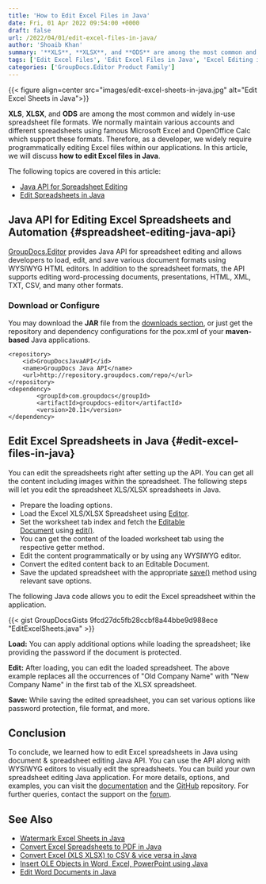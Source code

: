 ```yaml
---
title: 'How to Edit Excel Files in Java'
date: Fri, 01 Apr 2022 09:54:00 +0000
draft: false
url: /2022/04/01/edit-excel-files-in-java/
author: 'Shoaib Khan'
summary: '**XLS**, **XLSX**, and **ODS** are among the most common and widely in-use spreadsheet file formats. We normally maintain various accounts and different spreadsheets using famous Microsoft Excel and OpenOffice Calc which support these formats. Therefore, as a developer, we widely require programmatically editing Excel files within our applications. In this article, we will discuss **how to edit Excel files in Java**.'
tags: ['Edit Excel Files', 'Edit Excel Files in Java', 'Excel Editing in Java', 'Excel Editing Java API', ]
categories: ['GroupDocs.Editor Product Family']
---
```




{{< figure align=center src="images/edit-excel-sheets-in-java.jpg" alt="Edit Excel Sheets in Java">}}


**XLS**, **XLSX**, and **ODS** are among the most common and widely in-use spreadsheet file formats. We normally maintain various accounts and different spreadsheets using famous Microsoft Excel and OpenOffice Calc which support these formats. Therefore, as a developer, we widely require programmatically editing Excel files within our applications. In this article, we will discuss **how to edit Excel files in Java**.

The following topics are covered in this article:

*   [Java API for Spreadsheet Editing](#spreadsheet-editing-java-api)
*   [Edit Spreadsheets in Java](#edit-excel-files-in-java)

## Java API for Editing Excel Spreadsheets and Automation {#spreadsheet-editing-java-api}

[GroupDocs.Editor](https://products.groupdocs.com/editor/) provides Java API for spreadsheet editing and allows developers to load, edit, and save various document formats using WYSIWYG HTML editors. In addition to the spreadsheet formats, the API supports editing word-processing documents, presentations, HTML, XML, TXT, CSV, and many other formats.

### Download or Configure

You may download the **JAR** file from the [downloads section](https://downloads.groupdocs.com/editor), or just get the repository and dependency configurations for the pox.xml of your **maven-based** Java applications.

```
<repository>
	<id>GroupDocsJavaAPI</id>
	<name>GroupDocs Java API</name>
	<url>http://repository.groupdocs.com/repo/</url>
</repository>
<dependency>
        <groupId>com.groupdocs</groupId>
        <artifactId>groupdocs-editor</artifactId>
        <version>20.11</version> 
</dependency>
```

## Edit Excel Spreadsheets in Java {#edit-excel-files-in-java}

You can edit the spreadsheets right after setting up the API. You can get all the content including images within the spreadsheet. The following steps will let you edit the spreadsheet XLS/XLSX spreadsheets in Java.

*   Prepare the loading options.
*   Load the Excel XLS/XLSX Spreadsheet using [Editor](https://apireference.groupdocs.com/editor/java/com.groupdocs.editor/Editor).
*   Set the worksheet tab index and fetch the [Editable Document](https://apireference.groupdocs.com/editor/java/com.groupdocs.editor/EditableDocument) using [edit()](https://apireference.groupdocs.com/editor/java/com.groupdocs.editor/Editor#edit()).
*   You can get the content of the loaded worksheet tab using the respective getter method.
*   Edit the content programmatically or by using any WYSIWYG editor.
*   Convert the edited content back to an Editable Document.
*   Save the updated spreadsheet with the appropriate [save()](https://apireference.groupdocs.com/editor/java/com.groupdocs.editor/Editor#save(com.groupdocs.editor.EditableDocument,%20java.lang.String,%20com.groupdocs.editor.options.ISaveOptions)) method using relevant save options.

The following Java code allows you to edit the Excel spreadsheet within the application.

{{< gist GroupDocsGists 9fcd27dc5fb28ccbf8a44bbe9d988ece "EditExcelSheets.java" >}}

**Load:** You can apply additional options while loading the spreadsheet; like providing the password if the document is protected.

**Edit:** After loading, you can edit the loaded spreadsheet. The above example replaces all the occurrences of "Old Company Name" with "New Company Name" in the first tab of the XLSX spreadsheet.

**Save:** While saving the edited spreadsheet, you can set various options like password protection, file format, and more.

## Conclusion

To conclude, we learned how to edit Excel spreadsheets in Java using document & spreadsheet editing Java API. You can use the API along with WYSIWYG editors to visually edit the spreadsheets. You can build your own spreadsheet editing Java application. For more details, options, and examples, you can visit the [documentation](https://docs.groupdocs.com/editor/java/) and the [GitHub](https://github.com/groupdocs-editor) repository. For further queries, contact the support on the [forum](https://forum.groupdocs.com/c/assembly).

## See Also

*   [Watermark Excel Sheets in Java](https://blog.groupdocs.com/2021/11/10/watermark-excel-sheets-in-java/)
*   [Convert Excel Spreadsheets to PDF in Java](https://blog.groupdocs.com/2021/11/21/convert-excel-spreadsheets-to-pdf-in-java/)
*   [Convert Excel (XLS XLSX) to CSV & vice versa in Java](https://blog.groupdocs.com/2021/07/31/convert-csv-and-excel-xls-xlsx-in-java/)
*   [Insert OLE Objects in Word, Excel, PowerPoint using Java](https://blog.groupdocs.com/2020/10/19/insert-ole-objects-in-word-excel-powerpoint-with-java/)
*   [Edit Word Documents in Java](https://blog.groupdocs.com/2022/03/30/edit-word-documents-in-java/)




